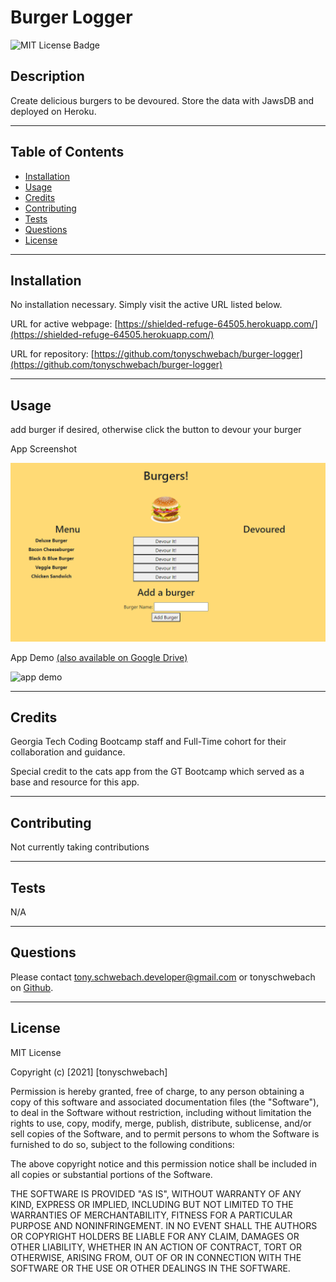 # Burger Logger
  ![MIT License Badge](https://img.shields.io/apm/l/vim-mode)

  ## Description
  
  Create delicious burgers to be devoured. Store the data with JawsDB and deployed on Heroku.
  
  ---
  
  ## Table of Contents
  
  - [Installation](#installation)
  - [Usage](#usage)
  - [Credits](#credits)
  - [Contributing](#contributing)
  - [Tests](#tests)
  - [Questions](#questions)
  - [License](#license)
  
  ---
  
  ## Installation
  
  No installation necessary. Simply visit the active URL listed below.
  
  URL for active webpage: [https://shielded-refuge-64505.herokuapp.com/](https://shielded-refuge-64505.herokuapp.com/)
  
  URL for repository: [https://github.com/tonyschwebach/burger-logger](https://github.com/tonyschwebach/burger-logger)
  
  ---
  
  ## Usage
  
  add burger if desired, otherwise click the button to devour your burger
  
  App Screenshot 

  ![app image](./public/assets/imgs/screensnip.png)

  App Demo [(also available on Google Drive)](https://drive.google.com/file/d/1cJ0gpmtmTHbs5l3eAhEdCbkR5VMYYIh5/view?usp=sharing)

  ![app demo](./public/assets/imgs/burger-logger.gif)
  
  ---
  
  ## Credits
  
  Georgia Tech Coding Bootcamp staff and Full-Time cohort for their collaboration and guidance.

  Special credit to the cats app from the GT Bootcamp which served as a base and resource for this app.
  
  
  ---
  
  ## Contributing

  Not currently taking contributions
  
  ---
  
  ## Tests

  N/A
  
  ---
  
  ## Questions
  
  Please contact [tony.schwebach.developer@gmail.com](mailto:tony.schwebach.developer@gmail.com) or tonyschwebach on [Github](https://github.com/tonyschwebach/).
   
  ---
  
## License

MIT License

Copyright (c) [2021] [tonyschwebach]
    
Permission is hereby granted, free of charge, to any person obtaining a copy
of this software and associated documentation files (the "Software"), to deal
in the Software without restriction, including without limitation the rights
to use, copy, modify, merge, publish, distribute, sublicense, and/or sell
copies of the Software, and to permit persons to whom the Software is
furnished to do so, subject to the following conditions:

The above copyright notice and this permission notice shall be included in all
copies or substantial portions of the Software.

THE SOFTWARE IS PROVIDED "AS IS", WITHOUT WARRANTY OF ANY KIND, EXPRESS OR
IMPLIED, INCLUDING BUT NOT LIMITED TO THE WARRANTIES OF MERCHANTABILITY,
FITNESS FOR A PARTICULAR PURPOSE AND NONINFRINGEMENT. IN NO EVENT SHALL THE
AUTHORS OR COPYRIGHT HOLDERS BE LIABLE FOR ANY CLAIM, DAMAGES OR OTHER
LIABILITY, WHETHER IN AN ACTION OF CONTRACT, TORT OR OTHERWISE, ARISING FROM,
OUT OF OR IN CONNECTION WITH THE SOFTWARE OR THE USE OR OTHER DEALINGS IN THE
SOFTWARE.
  
